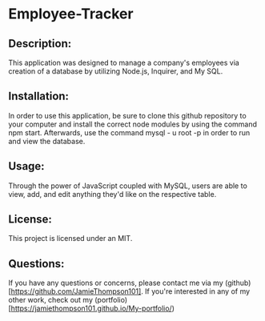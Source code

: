 # Employee-Tracker

## Description:

This application was designed to manage a company's employees via creation of a database by utilizing Node.js, Inquirer, and My SQL.

## Installation:

In order to use this application, be sure to clone this github repository to your computer and install the correct node modules by using the command npm start. Afterwards, use the command mysql - u root -p in order to run and view the database.

## Usage:

Through the power of JavaScript coupled with MySQL, users are able to view, add, and edit anything they'd like on the respective table.

## License: 

This project is licensed under an MIT.

## Questions: 

If you have any questions or concerns, please contact me via my (github)[https://github.com/JamieThompson101]. If you're interested in any of my other work, check out my (portfolio)[https://jamiethompson101.github.io/My-portfolio/)
